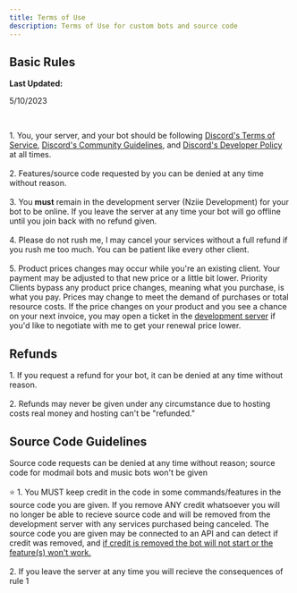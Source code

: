 ```yaml
---
title: Terms of Use
description: Terms of Use for custom bots and source code
---
```



## Basic Rules
<div className="box blurple shadow no-background" style={{'margin-top': '0'}}>
  <strong>Last Updated:</strong> <p>5/10/2023</p>
</div>

<br/>

<span className="rulenum">1.</span> You, your server, and your bot should be following <a href="https://discord.com/terms" className="discord-link">Discord's Terms of Service</a>, <a href="https://discord.com/guidelines" className="discord-link">Discord's Community Guidelines</a>, and <a href="https://discord.com/developers/docs/policies-and-agreements/terms-of-service" className="discord-link">Discord's Developer Policy</a> at all times.
<br/>
<br/>
<span className="rulenum">2.</span> Features/source code requested by you can be denied at any time without reason.
<br/>
<br/>
<span className="rulenum">3.</span> You <strong>must</strong> remain in the development server (Nziie Development) for your bot to be online. If you leave the server at any time your bot will go offline until you join back with no refund given.
<br/>
<br/>
<span className="rulenum">4.</span> Please do not rush me, I may cancel your services without a full refund if you rush me too much. You can be patient like every other client. 
<br/>
<br/>
<span className="rulenum">5.</span> Product prices changes may occur while you're an existing client. Your payment may be adjusted to that new price or a little bit lower. Priority Clients bypass any product price changes, meaning what you purchase, is what you pay. Prices may change to meet the demand of purchases or total resource costs. If the price changes on your product and you see a chance on your next invoice, you may open a ticket in the [development server](https://nziie.is-a.dev/discord) if you'd like to negotiate with me to get your renewal price lower.

## Refunds
<span className="rulenum">1.</span> If you request a refund for your bot, it can be denied at any time without reason.
<br/>
<br/>
<span className="rulenum">2.</span> Refunds may never be given under any circumstance due to hosting costs real money and hosting can't be "refunded."

## Source Code Guidelines
<div className="box red animation no-background">
Source code requests can be denied at any time without reason; source code for modmail bots and music bots won't be given
</div>
<br/>
⭐ <span className="rulenum">1.</span> You <span className="rulenum" style={{'font-size': '120%'}}>MUST</span> keep credit in the code in some commands/features in the source code you are given. If you remove ANY credit whatsoever you will no longer be able to recieve source code and will be removed from the development server with any services purchased being canceled. The source code you are given may be connected to an API and can detect if credit was removed, and <u>if credit is removed the bot will not start or the feature(s) won't work.</u>
<br/>
<br/>
<span className="rulenum">2.</span> If you leave the server at any time you will recieve the consequences of rule 1
